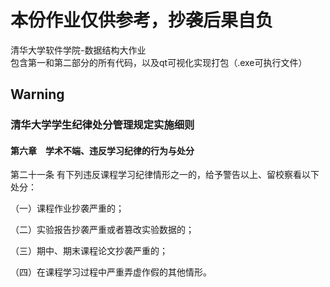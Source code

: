 # 本份作业仅供参考，抄袭后果自负
清华大学软件学院-数据结构大作业  
包含第一和第二部分的所有代码，以及qt可视化实现打包（.exe可执行文件）

## Warning

### 清华大学学生纪律处分管理规定实施细则

#### 第六章　学术不端、违反学习纪律的行为与处分

第二十一条 有下列违反课程学习纪律情形之一的，给予警告以上、留校察看以下处分：

（一）课程作业抄袭严重的；

（二）实验报告抄袭严重或者篡改实验数据的；

（三）期中、期末课程论文抄袭严重的；

（四）在课程学习过程中严重弄虚作假的其他情形。

